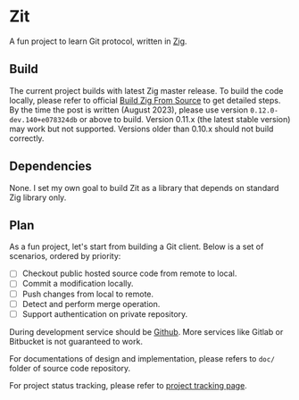 # Zit

A fun project to learn Git protocol, written in [Zig](https://ziglang.org).

## Build

The current project builds with latest Zig master release. To build the
code locally, please refer to official
[Build Zig From Source](https://github.com/ziglang/zig/wiki/Building-Zig-From-Source)
to get detailed steps. By the time the post is written (August 2023),
please use version ``0.12.0-dev.140+e078324db`` or above to build.
Version 0.11.x (the latest stable version) may work but not supported.
Versions older than 0.10.x should not build correctly.

## Dependencies

None. I set my own goal to build Zit as a library that depends on
standard Zig library only.

## Plan

As a fun project, let's start from building a Git client. Below is a
set of scenarios, ordered by priority:

* [ ] Checkout public hosted source code from remote to local.
* [ ] Commit a modification locally.
* [ ] Push changes from local to remote.
* [ ] Detect and perform merge operation.
* [ ] Support authentication on private repository.

During development service should be [Github](https://github.com).
More services like Gitlab or Bitbucket is not guaranteed to work. 

For documentations of design and implementation, please refers to
``doc/`` folder of source code repository.

For project status tracking, please refer to
[project tracking page](https://github.com/users/fuzhouch/projects/5).
